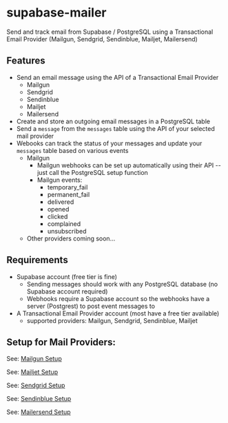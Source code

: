 # supabase-mailer
Send and track email from Supabase / PostgreSQL using a Transactional Email Provider (Mailgun, Sendgrid, Sendinblue, Mailjet, Mailersend)

## Features
- Send an email message using the API of a Transactional Email Provider 
  - Mailgun
  - Sendgrid
  - Sendinblue
  - Mailjet
  - Mailersend
- Create and store an outgoing email messages in a PostgreSQL table
- Send a `message` from the `messages` table using the API of your selected mail provider
- Webooks can track the status of your messages and update your `messages` table based on various events
  - Mailgun
    - Mailgun webhooks can be set up automatically using their API -- just call the PostgreSQL setup function
    - Mailgun events:
      - temporary_fail
      - permanent_fail
      - delivered
      - opened
      - clicked
      - complained
      - unsubscribed
  - Other providers coming soon...

## Requirements
- Supabase account (free tier is fine)
  - Sending messages should work with any PostgreSQL database (no Supabase account required)
  - Webhooks require a Supabase account so the webhooks have a server (Postgrest) to post event messages to
- A Transactional Email Provider account (most have a free tier available)
  - supported providers: Mailgun, Sendgrid, Sendinblue, Mailjet

## Setup for Mail Providers:

See: [Mailgun Setup](./Mail_Providers/Mailgun.md)

See: [Mailjet Setup](./Mail_Providers/Mailjet.md)

See: [Sendgrid Setup](./Mail_Providers/Sendgrid.md)

See: [Sendinblue Setup](./Mail_Providers/Sendinblue.md)

See: [Mailersend Setup](./Mail_Providers/Mailersend.md)

